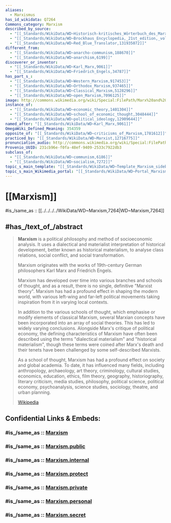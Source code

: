 ```yaml
---
aliases:
  - Marxismus
has_id_wikidata: Q7264
Commons_category: Marxism
described_by_source:
  - "[[_Standards/WikiData/WD~Historisch-kritisches_Wörterbuch_des_Marxismus,1308032]]"
  - "[[_Standards/WikiData/WD~Brockhaus_Encyclopedia,_21st_edition,_volume_17,_Article__Marxism_,56627988]]"
  - "[[_Standards/WikiData/WD~Red_Blue_Translator,131935072]]"
different_from:
  - "[[_Standards/WikiData/WD~anarcho-communism,188670]]"
  - "[[_Standards/WikiData/WD~anarchism,6199]]"
discoverer_or_inventor:
  - "[[_Standards/WikiData/WD~Karl_Marx,9061]]"
  - "[[_Standards/WikiData/WD~Friedrich_Engels,34787]]"
has_part_s_:
  - "[[_Standards/WikiData/WD~Western_Marxism,917453]]"
  - "[[_Standards/WikiData/WD~Orthodox_Marxism,937465]]"
  - "[[_Standards/WikiData/WD~Classical_Marxism,5128296]]"
  - "[[_Standards/WikiData/WD~open_Marxism,7096125]]"
image: http://commons.wikimedia.org/wiki/Special:FilePath/Marx%20and%20Engels.jpg
instance_of:
  - "[[_Standards/WikiData/WD~economic_theory,1401304]]"
  - "[[_Standards/WikiData/WD~school_of_economic_thought,3048444]]"
  - "[[_Standards/WikiData/WD~political_ideology,12909644]]"
named_after: "[[_Standards/WikiData/WD~Karl_Marx,9061]]"
OmegaWiki_Defined_Meaning: 354359
opposite_of: "[[_Standards/WikiData/WD~criticisms_of_Marxism,1781612]]"
practiced_by: "[[_Standards/WikiData/WD~Marxist,12716775]]"
pronunciation_audio: http://commons.wikimedia.org/wiki/Special:FilePath/LL-Q1571%20%28mar%29-Neelima64-%E0%A4%AE%E0%A4%BE%E0%A4%B0%E0%A5%8D%E0%A4%95%E0%A5%8D%E0%A4%B8%E0%A4%B5%E0%A4%BE%E0%A4%A6.wav
Provenio_UUID: 231cb96e-f0fa-48ef-9409-2533c7922db3
subclass_of:
  - "[[_Standards/WikiData/WD~communism,6186]]"
  - "[[_Standards/WikiData/WD~socialism,7272]]"
topic_s_main_template: "[[_Standards/WikiData/WD~Template_Marxism_sidebar,8084147]]"
topic_s_main_Wikimedia_portal: "[[_Standards/WikiData/WD~Portal_Marxism,60647992]]"
---
```


# [[Marxism]] 

#is_/same_as :: [[../../../../WikiData/WD~Marxism,7264|WD~Marxism,7264]] 

## #has_/text_of_/abstract 

> **Marxism** is a political philosophy and method of socioeconomic analysis. 
> It uses a dialectical and materialist interpretation of historical development, 
> better known as historical materialism, to analyse class relations, social conflict, 
> and social transformation. 
> 
> Marxism originates with the works of 19th-century German philosophers 
> Karl Marx and Friedrich Engels. 
> 
> Marxism has developed over time into various branches and schools of thought, 
> and as a result, there is no single, definitive "Marxist theory". Marxism has had a profound effect in shaping the modern world, with various left-wing and far-left political movements taking inspiration from it in varying local contexts.
>
> In addition to the various schools of thought, which emphasise or modify elements of classical Marxism, several Marxian concepts have been incorporated into an array of social theories. This has led to widely varying conclusions. Alongside Marx's critique of political economy, the defining characteristics of Marxism have often been described using the terms "dialectical materialism" and "historical materialism", though these terms were coined after Marx's death and their tenets have been challenged by some self-described Marxists.
>
> As a school of thought, Marxism has had a profound effect on society and global academia. To date, it has influenced many fields, including anthropology, archaeology, art theory, criminology, cultural studies, economics, education, ethics, film theory, geography, historiography, literary criticism, media studies, philosophy, political science, political economy, psychoanalysis, science studies, sociology, theatre, and urban planning.
>
> [Wikipedia](https://en.wikipedia.org/wiki/Marxism)


## Confidential Links & Embeds: 

### #is_/same_as :: [Marxism](/_Standards/Society/Ideology/Political_Ideology/Communism/Marxism.md) 

### #is_/same_as :: [Marxism.public](/_public/Society/Ideology/Political_Ideology/Communism/Marxism.public.md) 

### #is_/same_as :: [Marxism.internal](/_internal/Society/Ideology/Political_Ideology/Communism/Marxism.internal.md) 

### #is_/same_as :: [Marxism.protect](/_protect/Society/Ideology/Political_Ideology/Communism/Marxism.protect.md) 

### #is_/same_as :: [Marxism.private](/_private/Society/Ideology/Political_Ideology/Communism/Marxism.private.md) 

### #is_/same_as :: [Marxism.personal](/_personal/Society/Ideology/Political_Ideology/Communism/Marxism.personal.md) 

### #is_/same_as :: [Marxism.secret](/_secret/Society/Ideology/Political_Ideology/Communism/Marxism.secret.md)

